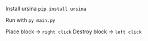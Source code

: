 Install ursina `pip install ursina`

Run with `py main.py`

Place block -> `right click`
Destroy block -> `left click`

